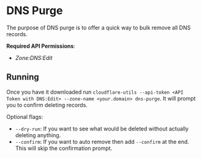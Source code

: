 # DNS Purge

The purpose of DNS purge is to offer a quick way to bulk remove all DNS records.

**Required API Permissions**:
- _Zone:DNS:Edit_

## Running

Once you have it downloaded run `cloudflare-utils --api-token <API Token with DNS:Edit> --zone-name <your.domain> dns-purge`. It will prompt you to confirm deleting records.

Optional flags:

- `--dry-run`: If you want to see what would be deleted without actually deleting anything.
- `--confirm`: If you want to auto remove then add `--confirm` at the end. This will skip the confirmation prompt.